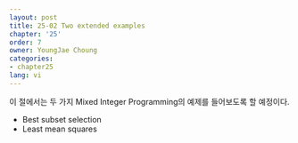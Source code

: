 ```yaml
---
layout: post
title: 25-02 Two extended examples
chapter: '25'
order: 7
owner: YoungJae Choung
categories:
- chapter25
lang: vi
---
```


이 절에서는 두 가지 Mixed Integer Programming의 예제를 들어보도록 할 예정이다.

* Best subset selection
* Least mean squares